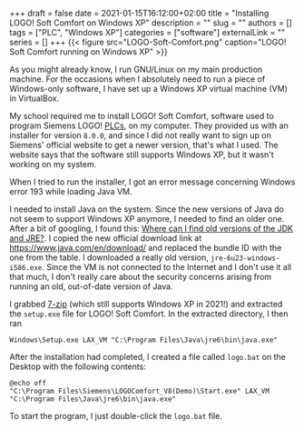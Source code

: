 +++ 
draft = false
date = 2021-01-15T16:12:00+02:00
title = "Installing LOGO! Soft Comfort on Windows XP"
description = ""
slug = ""
authors = []
tags = ["PLC", "Windows XP"]
categories = ["software"]
externalLink = ""
series = []
+++
{{< figure src="LOGO-Soft-Comfort.png" caption="LOGO! Soft Comfort running on Windows XP" >}}

As you might already know, I run GNU/Linux on my main production machine. For
the occasions when I absolutely need to run a piece of Windows-only software,
I have set up a Windows XP virtual machine (VM) in VirtualBox.

My school required me to install LOGO! Soft Comfort, software used to
program Siemens LOGO!
[PLCs](https://en.wikipedia.org/wiki/Programmable_logic_controller),
on my computer. They provided us with an installer for version `8.0.0`, and
since I did not really want to sign up on Siemens' official website to get a
newer version, that's what I used. The website says that the software still
supports Windows XP, but it wasn't working on my system.

When I tried to run the installer, I got an error message concerning Windows
error 193 while loading Java VM.

I needed to install Java on the system. Since the new versions of Java do not
seem to support Windows XP anymore, I needed to find an older one. After a bit
of googling, I found this:
[Where can I find old versions of the JDK and JRE?](https://stackoverflow.com/questions/1460554/where-can-i-find-old-versions-of-the-jdk-and-jre).
I copied the new official download link at
https://www.java.com/en/download/
and replaced the bundle ID with the one from the table. I downloaded a really
old version, `jre-6u23-windows-i586.exe`. Since the VM is not
connected to the Internet and I don't use it all that much, I don't really
care about the security concerns arising from running an old, out-of-date
version of Java.

I grabbed [7-zip](https://www.7-zip.org/) (which still supports Windows XP in
2021!) and extracted the `setup.exe` file for LOGO! Soft Comfort.
In the extracted directory, I then ran
```batch
Windows\Setup.exe LAX_VM "C:\Program Files\Java\jre6\bin\java.exe"
```

After the installation had completed, I created a file called
`logo.bat` on the Desktop with the following contents:
```batch
@echo off
"C:\Program Files\Siemens\LOGOComfort_V8(Demo)\Start.exe" LAX_VM "C:\Program Files\Java\jre6\bin\java.exe"
```
To start the program, I just double-click the `logo.bat` file.
